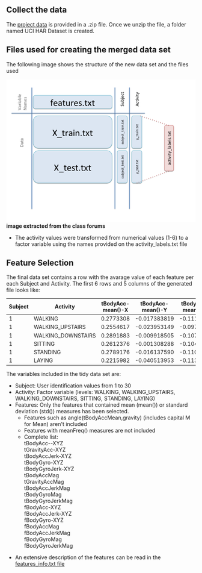 ## Collect the data
The [project data](https://d396qusza40orc.cloudfront.net/getdata%2Fprojectfiles%2FUCI%20HAR%20Dataset.zip) is provided in a .zip file.
Once we unzip the file, a folder named UCI HAR Dataset is created.  

## Files used for creating the merged data set  
The following image shows the structure of the new data set and the files used  

![image](data.png)  
__image extracted from the class forums__  

- The activity values were transformed from numerical values (1-6) to a factor variable using the names provided on the activity_labels.txt file  

## Feature Selection  

The final data set contains a row with the avarage value of each feature per each Subject and Activity. The first 6 rows and 5 columns of the generated file looks like:  

|  Subject        |  Activity            |  tBodyAcc-mean()-X   |  tBodyAcc-mean()-Y  |  tBodyAcc-mean()-Z   |  
| -------------   |  ------------------- | -------------------  | ------------------  | -------------------  |  
| 1               |  WALKING             |       0.2773308      |   -0.017383819      |    -0.1111481        |  
| 1               |  WALKING_UPSTAIRS    |       0.2554617      |   -0.023953149      |    -0.0973020        |  
| 1               |  WALKING_DOWNSTAIRS  |       0.2891883      |   -0.009918505      |    -0.1075662        |  
| 1               |  SITTING             |       0.2612376      |   -0.001308288      |    -0.1045442        |  
| 1               |  STANDING            |       0.2789176      |   -0.016137590      |    -0.1106018        |  
| 1               |  LAYING              |       0.2215982      |   -0.040513953      |    -0.1132036        |  

  
The variables included in the tidy data set are:  
- Subject: User identification values from 1 to 30
- Activity: Factor variable (levels: WALKING, WALKING_UPSTAIRS, WALKING_DOWNSTAIRS, SITTING, STANDING, LAYING)  
- Features: Only the features that contained mean (mean()) or standard deviation (std()) measures has been selected.  
  - Features such as angle(tBodyAccMean,gravity) (includes capital M for Mean) aren't included
  - Features with meanFreq() measures are not included  
  - Complete list:  
	tBodyAcc--XYZ  
	tGravityAcc-XYZ  
	tBodyAccJerk-XYZ  
	tBodyGyro-XYZ  
	tBodyGyroJerk-XYZ  
	tBodyAccMag  
	tGravityAccMag  
	tBodyAccJerkMag  
	tBodyGyroMag  
	tBodyGyroJerkMag  
	fBodyAcc-XYZ  
	fBodyAccJerk-XYZ  
	fBodyGyro-XYZ  
	fBodyAccMag  
	fBodyAccJerkMag  
	fBodyGyroMag  
	fBodyGyroJerkMag  
    
* An extensive description of the features can be read in the [features_info.txt file](https://github.com/rosariomgomez/datasciencecoursera/blob/master/GettingAndCleaning/courseProject/features_info.txt)



